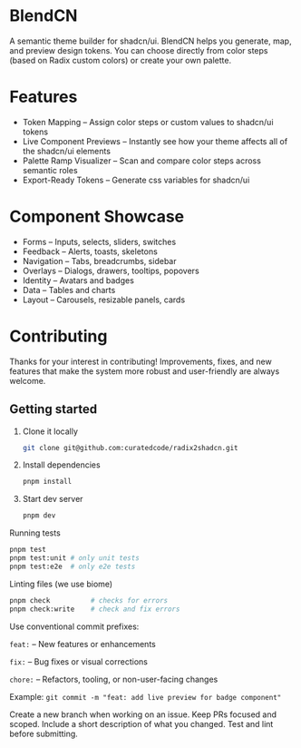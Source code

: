 # BlendCN
A semantic theme builder for shadcn/ui. BlendCN helps you generate, map, and preview design tokens. You can choose directly from color steps (based on Radix custom colors) or create your own palette.

# Features
- Token Mapping – Assign color steps or custom values to shadcn/ui tokens
- Live Component Previews – Instantly see how your theme affects all of the shadcn/ui elements
- Palette Ramp Visualizer – Scan and compare color steps across semantic roles
- Export-Ready Tokens – Generate css variables for shadcn/ui

# Component Showcase
- Forms – Inputs, selects, sliders, switches
- Feedback – Alerts, toasts, skeletons
- Navigation – Tabs, breadcrumbs, sidebar
- Overlays – Dialogs, drawers, tooltips, popovers
- Identity – Avatars and badges
- Data – Tables and charts
- Layout – Carousels, resizable panels, cards

# Contributing
Thanks for your interest in contributing! Improvements, fixes, and new features that make the system more robust and user-friendly are always welcome.

## Getting started
1. Clone it locally
	```bash
	git clone git@github.com:curatedcode/radix2shadcn.git
	```
2. Install dependencies
   ```bash
   pnpm install
   ```
3. Start dev server
	```bash
	pnpm dev
	```

Running tests
``` bash
pnpm test
pnpm test:unit # only unit tests
pnpm test:e2e  # only e2e tests
```

Linting files (we use biome)
```bash
pnpm check       	# checks for errors
pnpm check:write 	# check and fix errors
```

Use conventional commit prefixes:

`feat:` – New features or enhancements

`fix:` – Bug fixes or visual corrections

`chore:` – Refactors, tooling, or non-user-facing changes

Example:
`git commit -m "feat: add live preview for badge component"`

Create a new branch when working on an issue. Keep PRs focused and scoped. Include a short description of what you changed. Test and lint before submitting.